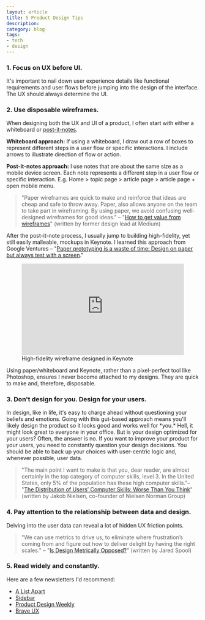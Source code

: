 ```yaml
---
layout: article
title: 5 Product Design Tips
description:
category: blog
tags: 
- tech
- design
---
```


<h3>1. Focus on UX before UI.</h3>

<p>It's important to nail down user experience details like functional requirements and user flows before jumping into the design of the interface. The UX should always determine the UI.</p>

<h3>2. Use disposable wireframes.</h3>

<p>When designing both the UX and UI of a product, I often start with either a whiteboard or <a href="https://www.amazon.com/gp/product/B00006JN7U">post-it-notes</a>.</p>

<p><strong>Whiteboard approach:</strong> If using a whiteboard, I draw out a row of boxes to represent different steps in a user flow or specific interactions. I include arrows to illustrate direction of flow or action.</p>

<p><strong>Post-it-notes approach:</strong> I use notes that are about the same size as a mobile device screen. Each note represents a different step in a user flow or specific interaction. E.g. Home > topic page > article page > article page + open mobile menu.</p>

<blockquote>"Paper wireframes are quick to make and reinforce that ideas are cheap and safe to throw away. Paper, also allows anyone on the team to take part in wireframing. By using paper, we avoid confusing well-designed wireframes for good ideas." <citation>– "<a href="https://medium.com/@dustin/how-to-get-value-from-wireframes-f40c2cf27960#.ymf43wtnc">How to get value from wireframes</a>" (written by former design lead at Medium)</citation></blockquote>

<p>After the post-it-note process, I usually jump to building high-fidelity, yet still easily malleable, mockups in Keynote. I learned this approach from Google Ventures – "<a href="https://library.gv.com/paper-prototyping-is-a-waste-of-time-353076395187#.4x40uk8ml">Paper prototyping is a waste of time: Design on paper but always test with a screen</a>."</p>

<figure>
	<style>.embed-container { position: relative; padding-bottom: 56.25%; height: 0; overflow: hidden; max-width: 100%; } .embed-container iframe, .embed-container object, .embed-container embed { position: absolute; top: 0; left: 0; width: 100%; height: 100%; }</style><div class='embed-container'><iframe src='https://player.vimeo.com/video/155146496' frameborder='0' webkitAllowFullScreen mozallowfullscreen allowFullScreen></iframe></div>
	<figcaption>High-fidelity wireframe designed in Keynote</figcaption>
</figure>

<p>Using paper/whiteboard and Keynote, rather than a pixel-perfect tool like Photoshop, ensures I never become attached to my designs. They are quick to make and, therefore, disposable.</p>

<h3>3. Don't design for you. Design for your users.</h3>

<p>In design, like in life, it's easy to charge ahead without questioning your beliefs and emotions. Going with this gut-based approach means you'll likely design the product so it looks good and works well for *you.* Hell, it might look great to everyone in your office. But is your design optimized for your users? Often, the answer is no. If you want to improve your product for your users, you need to constantly question your design decisions. You should be able to back up your choices with user-centric logic and, whenever possible, user data.</p>

<blockquote>"The main point I want to make is that you, dear reader, are almost certainly in the top category of computer skills, level 3. In the United States, only 5% of the population has these high computer skills."<citation>– "<a href="https://www.nngroup.com/articles/computer-skill-levels/">The Distribution of Users’ Computer Skills: Worse Than You Think</a>" (written by Jakob Nielsen, co-founder of Nielsen Norman Group)</citation></blockquote>

<h3>4. Pay attention to the relationship between data and design.</h3>

<p>Delving into the user data can reveal a lot of hidden UX friction points.</p>

<blockquote>"We can use metrics to drive us, to eliminate where frustration’s coming from and figure out how to deliver delight by having the right scales." <citation>– "<a href="https://www.uie.com/jared-live/transcripts/Is_Design_Metrically_Opposed.html">Is Design Metrically Opposed?</a>" (written by Jared Spool)</citation></blockquote>

<h3>5. Read widely and constantly.</h3>

<p>Here are a few newsletters I'd recommend:</p>
<ul>
	<li><a href="http://alistapart.com/email-signup/">A List Apart</a></li>
	<li><a href="http://sidebar.io/">Sidebar</a></li>
	<li><a href="http://designweekly.atomic.io/">Product Design Weekly</a></li>
	<li><a href="http://fightforux.com/">Brave UX</a></li>
</ul>





